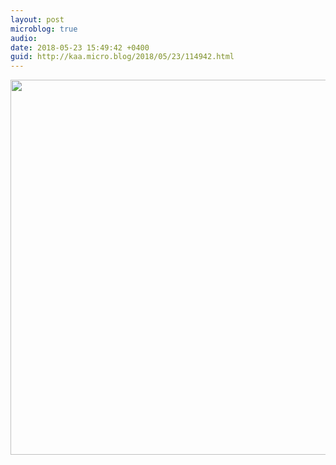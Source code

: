 ```yaml
---
layout: post
microblog: true
audio: 
date: 2018-05-23 15:49:42 +0400
guid: http://kaa.micro.blog/2018/05/23/114942.html
---
```



<img src="https://www.kaa.bz/uploads/2018/a2a152d5cd.jpg" width="600" height="600" />
